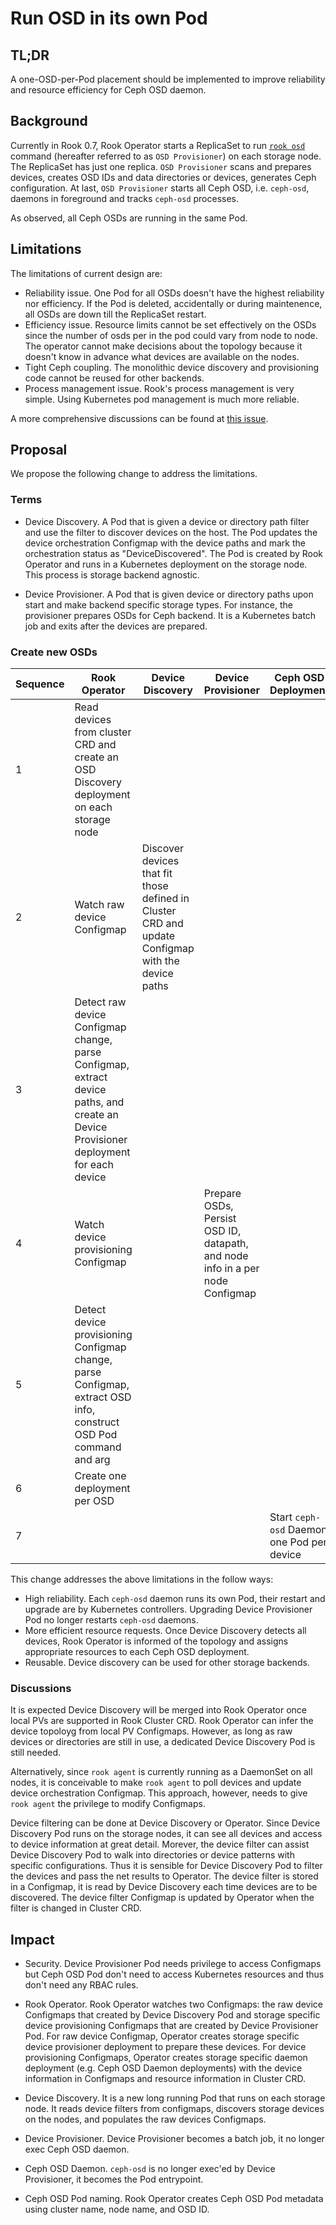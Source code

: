 # Run OSD in its own Pod

## TL;DR

A one-OSD-per-Pod placement should be implemented to improve reliability and resource efficiency for Ceph OSD daemon.

## Background

Currently in Rook 0.7, Rook Operator starts a ReplicaSet to run [`rook osd`](https://github.com/rook/rook/blob/master/cmd/rook/osd.go) command (hereafter referred to as `OSD Provisioner`)  on each storage node. The ReplicaSet has just one replica. `OSD Provisioner` scans and prepares devices, creates OSD IDs and data directories or devices, generates Ceph configuration. At last, `OSD Provisioner` starts all Ceph OSD, i.e. `ceph-osd`, daemons in foreground and tracks `ceph-osd` processes.

As observed, all Ceph OSDs are running in the same Pod.

## Limitations

The limitations of current design are:

- Reliability issue. One Pod for all OSDs doesn't have the highest reliability nor efficiency. If the Pod is deleted, accidentally or during maintenence, all OSDs are down till the ReplicaSet restart. 
- Efficiency issue. Resource limits cannot be set effectively on the OSDs since the number of osds per in the pod could vary from node to node. The operator cannot make decisions about the topology because it doesn't know in advance what devices are available on the nodes.
- Tight Ceph coupling. The monolithic device discovery and provisioning code cannot be reused for other backends.
- Process management issue. Rook's process management is very simple. Using Kubernetes pod management is much more reliable.


A more comprehensive discussions can be found at [this issue](https://github.com/rook/rook/issues/1341).

## Proposal   

We propose the following change to address the limitations.

### Terms

- Device Discovery. A Pod that is given a device or directory path filter and use the filter to discover devices on the host. The Pod updates the device orchestration Configmap with the device paths and mark the orchestration status as "DeviceDiscovered". The Pod is created by Rook Operator and runs in a Kubernetes deployment on the storage node. This process is storage backend agnostic. 

- Device Provisioner. A Pod that is given device or directory paths upon start and make backend specific storage types. For instance, the provisioner prepares OSDs for Ceph backend. It is a Kubernetes batch job and exits after the devices are prepared.

### Create new OSDs
| Sequence |Rook Operator | Device Discovery  | Device Provisioner   | Ceph OSD Deployment | 
|---|---|---|---|---|
| 1  | Read devices from cluster CRD and create an OSD Discovery deployment on each storage node  |   |   |
| 2  | Watch raw device Configmap  | Discover devices that fit those defined in Cluster CRD and update Configmap with the device paths| | |
| 3  | Detect raw device Configmap change, parse Configmap, extract device paths, and create an Device Provisioner deployment for each device  || | |
| 4  | Watch device provisioning Configmap | | Prepare OSDs, Persist OSD ID, datapath, and node info in a per node Configmap | |
| 5  | Detect device provisioning Configmap change, parse Configmap, extract OSD info, construct OSD Pod command and arg | | | |
| 6  | Create one deployment per OSD | | |
| 7  | | | | Start `ceph-osd` Daemon one Pod per device |

This change addresses the above limitations in the follow ways:
- High reliability. Each `ceph-osd` daemon runs its own Pod, their restart and upgrade are by Kubernetes controllers. Upgrading Device Provisioner Pod no longer restarts `ceph-osd` daemons.
- More efficient resource requests. Once Device Discovery detects all devices, Rook Operator is informed of the topology and assigns appropriate resources to each Ceph OSD deployment.
- Reusable. Device discovery can be used for other storage backends.

### Discussions

It is expected Device Discovery will be merged into Rook Operator once local PVs are supported in Rook Cluster CRD. Rook Operator can infer the device topoloyg from local PV Configmaps. However, as long as raw devices or directories are still in use, a dedicated Device Discovery Pod is still needed.

Alternatively, since `rook agent` is currently running as a DaemonSet on all nodes, it is conceivable to make `rook agent` to poll devices and update device orchestration Configmap. This approach, however, needs to give `rook agent` the privilege to modify Configmaps.

Device filtering can be done at Device Discovery or Operator. Since Device Discovery Pod runs on the storage nodes, it can see all devices and access to device information at great detail. Morever, the device filter can assist Device Discovery Pod to walk into directories or device patterns with specific configurations. 
Thus it is sensible for Device Discovery Pod to filter the devices and pass the net results to Operator. The device filter is stored in a Configmap, it is read by Device Discovery each time devices are to be discovered. The device filter Configmap is updated by Operator when the filter is changed in Cluster CRD.

## Impact

- Security. Device Provisioner Pod needs privilege to access Configmaps but Ceph OSD Pod don't need to access Kubernetes resources and thus don't need any RBAC rules.

- Rook Operator. Rook Operator watches two Configmaps: the raw device Configmaps that created by Device Discovery Pod and storage specific device provisioning Configmaps that are created by Device Provisioner Pod. For raw device Configmap, Operator creates storage specific device provisioner deployment to prepare these devices. For device provisioning Configmaps, Operator creates storage specific daemon deployment (e.g. Ceph OSD Daemon deployments) with the device information in Configmaps and resource information in Cluster CRD.

- Device Discovery. It is a new long running Pod that runs on each storage node. It reads device filters from configmaps, discovers storage devices on the nodes, and populates the raw devices Configmaps.

- Device Provisioner. Device Provisioner becomes a batch job, it no longer exec Ceph OSD daemon. 

- Ceph OSD Daemon. `ceph-osd` is no longer exec'ed by Device Provisioner, it becomes the Pod entrypoint. 

- Ceph OSD Pod naming. Rook Operator creates Ceph OSD Pod metadata using cluster name, node name, and OSD ID.

